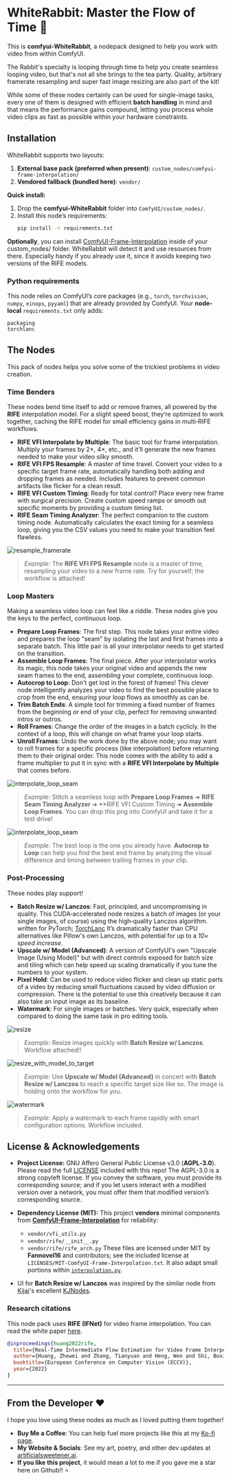 # WhiteRabbit: Master the Flow of Time 🐇

This is **comfyui-WhiteRabbit**, a nodepack designed to help you work with video from within ComfyUI.

The Rabbit's specialty is looping through time to help you create seamless looping video, but that's not all she brings to the tea party. Quality, arbitrary framerate resampling and super fast image resizing are also part of the kit!

While some of these nodes certainly can be used for single-image tasks, every one of them is designed with efficient **batch handling** in mind and that means the performance gains compound, letting you process whole video clips as fast as possible within your hardware constraints.


## Installation

WhiteRabbit supports two layouts:

1) **External base pack (preferred when present)**: `custom_nodes/comfyui-frame-interpolation/`
2) **Vendored fallback (bundled here)**: `vendor/`

**Quick install:**
1. Drop the **comfyui-WhiteRabbit** folder into `ComfyUI/custom_nodes/`.
2. Install this node’s requirements:
   ```bash
   pip install -r requirements.txt

**Optionally**, you can install [ComfyUI-Frame-Interpolation](https://github.com/Fannovel16/ComfyUI-Frame-Interpolation) inside of your custom_nodes/ folder. WhiteRabbit will detect it and use resources from there. Especially handy if you already use it, since it avoids keeping two versions of the RIFE models.

### Python requirements

This node relies on ComfyUI’s core packages (e.g., `torch`, `torchvision`, `numpy`, `einops`, `pyyaml`) that are already provided by ComfyUI. Your **node-local** `requirements.txt` only adds:

```
packaging
torchlanc
```

## The Nodes

This pack of nodes helps you solve some of the trickiest problems in video creation.

### Time Benders

These nodes bend time itself to add or remove frames, all powered by the **RIFE** interpolation model. For a slight speed boost, they’re optimized to work together, caching the RIFE model for small efficiency gains in multi‑RIFE workflows.

- **RIFE VFI Interpolate by Multiple**: The basic tool for frame interpolation. Multiply your frames by 2×, 4×, etc., and it’ll generate the new frames needed to make your video silky smooth.
- **RIFE VFI FPS Resample**: A master of time travel. Convert your video to a specific target frame rate, automatically handling both adding and dropping frames as needed. Includes features to prevent common artifacts like flicker for a clean result.
- **RIFE VFI Custom Timing**: Ready for total control? Place every new frame with surgical precision. Create custom speed ramps or smooth out specific moments by providing a custom timing list.
- **RIFE Seam Timing Analyzer**: The perfect companion to the custom timing node. Automatically calculates the exact timing for a seamless loop, giving you the CSV values you need to make your transition feel flawless.

![resample_framerate](examples/resample_framerate.png)
> *Example:* The **RIFE VFI FPS Resample** node is a master of time, resampling your video to a new frame rate. Try for yourself; the workflow is attached!

### Loop Masters

Making a seamless video loop can feel like a riddle. These nodes give you the keys to the perfect, continuous loop.

- **Prepare Loop Frames**: The first step. This node takes your entire video and prepares the loop "seam" by isolating the last and first frames into a separate batch. This little pair is all your interpolator needs to get started on the transition.
- **Assemble Loop Frames**: The final piece. After your interpolator works its magic, this node takes your original video and appends the new seam frames to the end, assembling your complete, continuous loop.
- **Autocrop to Loop**: Don't get lost in the forest of frames! This clever node intelligently analyzes your video to find the best possible place to crop from the end, ensuring your loop flows as smoothly as can be.
- **Trim Batch Ends**: A simple tool for trimming a fixed number of frames from the beginning or end of your clip, perfect for removing unwanted intros or outros.
- **Roll Frames**: Change the order of the images in a batch cyclicly. In the context of a loop, this will change on what frame your loop starts.
- **Unroll Frames**: Undo the work done by the above node; you may want to roll frames for a specific process (like interpolation) before returning them to their original order. This node comes with the ability to add a frame multiplier to put it in sync with a **RIFE VFI Interpolate by Multiple** that comes before.

![interpolate_loop_seam](examples/interpolate_loop_seam.png)
> *Example:* Stitch a seamless loop with **Prepare Loop Frames** ➜ **RIFE Seam Timing Analyzer** ➜ **RIFE VFI Custom Timing ➜ **Assemble Loop Frames**. You can drop this png into ComfyUI and take it for a test drive!

![interpolate_loop_seam](examples/autocrop_to_loop.png)
> *Example:* The best loop is the one you already have. **Autocrop to Loop** can help you find the best end frame by analyzing the visual difference and timing between trailing frames in your clip.

### Post-Processing

These nodes play support!

- **Batch Resize w/ Lanczos**: Fast, principled, and uncompromising in quality. This CUDA‑accelerated node resizes a batch of images (or your single images, of course) using the high‑quality Lanczos algorithm. written for PyTorch; [TorchLanc](https://github.com/Artificial-Sweetener/TorchLanc) It’s dramatically faster than CPU alternatives like Pillow's own Lanczos, with potential for up to a *10× speed increase*.
- **Upscale w/ Model (Advanced)**: A version of ComfyUI's own "Upscale Image (Using Model)" but with direct controls exposed for batch size and tiling which can help speed up scaling dramatically if you tune the numbers to your system.
- **Pixel Hold**: Can be used to reduce video flicker and clean up static parts of a video by reducing small fluctuations caused by video diffusion or compression. There is the potential to use this creatively because it can also take an input image as its baseline.
- **Watermark**: For single images or batches. Very quick, especially when compared to doing the same task in pro editing tools.

![resize](examples/resize.png)
> *Example:* Resize images quickly with **Batch Resize w/ Lanczos**. Workflow attached!!

![resize_with_model_to_target](examples/resize_with_model_to_target.png)
> *Example:* Use **Upscale w/ Model (Advanced)** in concert with **Batch Resize w/ Lanczos** to reach a specific target size like so. The image is holding onto the workflow for you.

![watermark](examples/watermark.png)
> *Example:* Apply a watermark to each frame rapidly with smart configuration options. Workflow included.

## License & Acknowledgements
- **Project License:** GNU Affero General Public License v3.0 (**AGPL‑3.0**). Please read the full [LICENSE](LICENSE) included with this repo! The AGPL-3.0 is a strong copyleft license. If you convey the software, you must provide its corresponding source; and if you let users interact with a modified version over a network, you must offer them that modified version’s corresponding source.

- **Dependency License (MIT):** This project **vendors** minimal components from **[ComfyUI-Frame-Interpolation](https://github.com/Fannovel16/ComfyUI-Frame-Interpolation)** for reliability:
  - `vendor/vfi_utils.py`
  - `vendor/rife/__init__.py`
  - `vendor/rife/rife_arch.py`
These files are licensed under MIT by **Fannovel16** and contributors; see the included license at `LICENSES/MIT-ComfyUI-Frame-Interpolation.txt`. It also adapt small portions within [`interpolation.py`](interpolation.py).
- UI for **Batch Resize w/ Lanczos** was inspired by the similar node from [Kijai](https://github.com/kijai/)'s excellent [KJNodes](thub.com/kijai/ComfyUI-KJNodes).

### Research citations

This node pack uses **RIFE (IFNet)** for video frame interpolation. You can read the white paper [here](https://ar5iv.labs.arxiv.org/html/2011.06294).

```bibtex
@inproceedings{huang2022rife,
  title={Real-Time Intermediate Flow Estimation for Video Frame Interpolation},
  author={Huang, Zhewei and Zhang, Tianyuan and Heng, Wen and Shi, Boxin and Zhou, Shuchang},
  booktitle={European Conference on Computer Vision (ECCV)},
  year={2022}
}
```
---

## From the Developer ❤️

I hope you love using these nodes as much as I loved putting them together!

- **Buy Me a Coffee**: You can help fuel more projects like this at my [Ko-fi page](https://ko-fi.com/artificial_sweetener).
- **My Website & Socials**: See my art, poetry, and other dev updates at [artificialsweetener.ai](https://artificialsweetener.ai).
- **If you like this project**, it would mean a lot to me if you gave me a star here on Github!! ⭐
